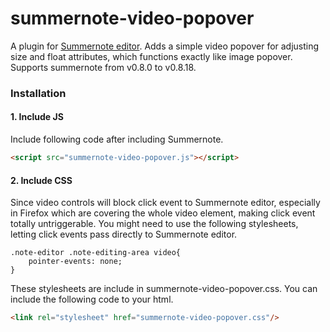 # summernote-video-popover
A plugin for [Summernote editor](https://github.com/summernote/summernote/). Adds a simple video popover for adjusting size and float attributes, which functions exactly like image popover.
Supports summernote from v0.8.0 to v0.8.18.

### Installation
#### 1. Include JS
Include following code after including Summernote.
````html
<script src="summernote-video-popover.js"></script>
````

#### 2. Include CSS
Since video controls will block click event to Summernote editor, especially in Firefox which are covering the whole video element, making click event totally untriggerable. You might need to use the following stylesheets, letting click events pass directly to Summernote editor.
`````
.note-editor .note-editing-area video{
    pointer-events: none;
}
`````
These stylesheets are include in summernote-video-popover.css. You can include the following code to your html.
````html
<link rel="stylesheet" href="summernote-video-popover.css"/>
````